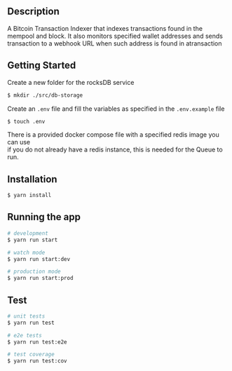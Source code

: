 ## Description

A Bitcoin Transaction Indexer that indexes transactions found in the mempool and block. It also monitors specified wallet addresses and sends transaction to a webhook URL when such address is found in atransaction<br>

## Getting Started

Create a new folder for the rocksDB service

```bash
$ mkdir ./src/db-storage
```

Create an `.env` file and fill the variables as specified in the `.env.example` file

```bash
$ touch .env
```

There is a provided docker compose file with a specified redis image you can use<br> if you do not already have a redis instance, this is needed for the Queue to run.

## Installation

```bash
$ yarn install
```

## Running the app

```bash
# development
$ yarn run start

# watch mode
$ yarn run start:dev

# production mode
$ yarn run start:prod
```

## Test

```bash
# unit tests
$ yarn run test

# e2e tests
$ yarn run test:e2e

# test coverage
$ yarn run test:cov
```
